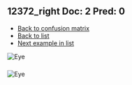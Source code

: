 ## 12372_right Doc: 2 Pred: 0
- [Back to confusion matrix](https://github.com/juliandewit/kaggle_retinopathy/blob/master/matrix.md)
- [Back to list](https://github.com/juliandewit/kaggle_retinopathy/blob/master/lists/20/list.md)
- [Next example in list](https://github.com/juliandewit/kaggle_retinopathy/blob/master/lists/20/12/12503_left.md)

![Eye](https://retinopaty.blob.core.windows.net/size1024/12372_right_2.jpeg)

### 

![Eye]()
